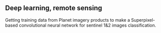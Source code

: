 ## Deep learning, remote sensing

Getting training data from Planet imagery products to make a Superpixel-based convolutional neural network for sentinel 1&2 images classification.

